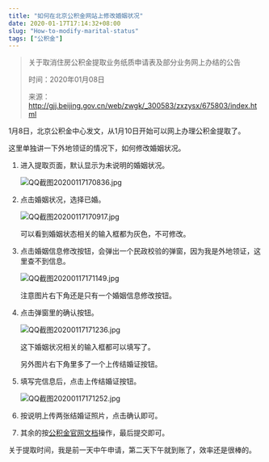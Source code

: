 ```yaml
---
title: "如何在北京公积金网站上修改婚姻状况"
date: 2020-01-17T17:14:32+08:00
slug: "How-to-modify-marital-status"
tags: ["公积金"]
---
```


> 关于取消住房公积金提取业务纸质申请表及部分业务网上办结的公告
> 
> 时间：2020年01月08日
> 
> 来源：http://gjj.beijing.gov.cn/web/zwgk/_300583/zxzysx/675803/index.html

1月8日，北京公积金中心发文，从1月10日开始可以网上办理公积金提取了。

这里单独讲一下外地领证的情况下，如何修改婚姻状况。

1. 进入提取页面，默认显示为未说明的婚姻状况。

    ![QQ截图20200117170836.jpg](https://i.loli.net/2020/01/17/f7HvbKlitaOm1T2.jpg)

2. 点击婚姻状况，选择已婚。

    ![QQ截图20200117170917.jpg](https://i.loli.net/2020/01/17/VYnKduoHTtzDw4f.jpg)
    
    可以看到婚姻状态相关的输入框都为灰色，不可修改。

3. 点击婚姻信息修改按钮，会弹出一个民政校验的弹窗，因为我是外地领证，这里查不到信息。
   
    ![QQ截图20200117171149.jpg](https://i.loli.net/2020/01/17/WpV28uBMvjyzPJN.jpg)

    注意图片右下角还是只有一个婚姻信息修改按钮。

4. 点击弹窗里的确认按钮。

    ![QQ截图20200117171236.jpg](https://i.loli.net/2020/01/17/kMhnwRzgtrNOFAI.jpg)

    这下婚姻状况相关的输入框都可以填写了。

    另外图片右下角里多了一个上传结婚证按钮。

5. 填写完信息后，点击上传结婚证按钮。

    ![QQ截图20200117171252.jpg](https://i.loli.net/2020/01/17/fohyvH3iGaTtm1n.jpg)

6. 按说明上传两张结婚证照片，点击确认即可。

7. 其余的按[公积金官网文档](http://gjj.beijing.gov.cn/web/bsznx/386727/386730/386732/index.html)操作，最后提交即可。

关于提取时间，我是前一天中午申请，第二天下午就到账了，效率还是很棒的。